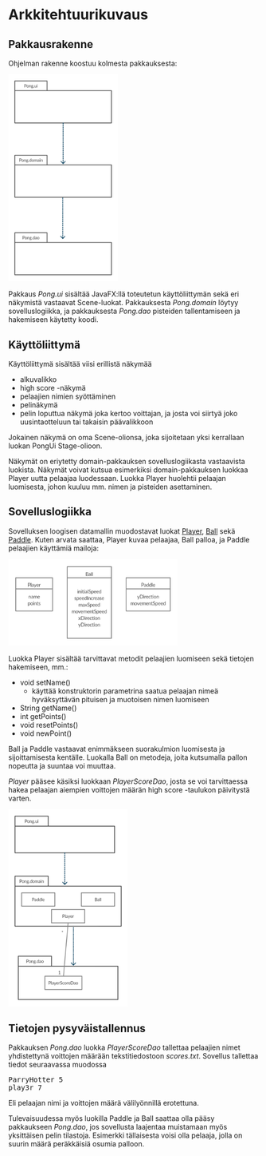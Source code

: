 
# Arkkitehtuurikuvaus

## Pakkausrakenne

Ohjelman rakenne koostuu kolmesta pakkauksesta:

<img src="https://github.com/avanine/ot-harjoitustyo/blob/main/dokumentaatio/kuvat/Pakkausrakenne.png" width="220">

Pakkaus _Pong.ui_ sisältää JavaFX:llä toteutetun käyttöliittymän sekä eri näkymistä vastaavat Scene-luokat. Pakkauksesta _Pong.domain_ löytyy sovelluslogiikka, ja pakkauksesta _Pong.dao_ pisteiden tallentamiseen ja hakemiseen käytetty koodi.

## Käyttöliittymä

Käyttöliittymä sisältää viisi erillistä näkymää
- alkuvalikko
- high score -näkymä
- pelaajien nimien syöttäminen
- pelinäkymä
- pelin loputtua näkymä joka kertoo voittajan, ja josta voi siirtyä joko uusintaotteluun tai takaisin päävalikkoon

Jokainen näkymä on oma Scene-olionsa, joka sijoitetaan yksi kerrallaan luokan PongUi Stage-olioon.

Näkymät on eriytetty domain-pakkauksen sovelluslogiikasta vastaavista luokista. Näkymät voivat kutsua esimerkiksi domain-pakkauksen luokkaa Player uutta pelaajaa luodessaan. Luokka Player huolehtii pelaajan luomisesta, johon kuuluu mm. nimen ja pisteiden asettaminen.

## Sovelluslogiikka

Sovelluksen loogisen datamallin muodostavat luokat [Player](https://github.com/avanine/ot-harjoitustyo/blob/main/Pong/src/main/java/domain/Player.java), [Ball](https://github.com/avanine/ot-harjoitustyo/blob/main/Pong/src/main/java/domain/Ball.java) sekä [Paddle](https://github.com/avanine/ot-harjoitustyo/blob/main/Pong/src/main/java/domain/Paddle.java). Kuten arvata saattaa, Player kuvaa pelaajaa, Ball palloa, ja Paddle pelaajien käyttämiä mailoja:

<img src="https://github.com/avanine/ot-harjoitustyo/blob/main/dokumentaatio/kuvat/Domain.png" width="340">

Luokka Player sisältää tarvittavat metodit pelaajien luomiseen sekä tietojen hakemiseen, mm.:
- void setName()
  - käyttää konstruktorin parametrina saatua pelaajan nimeä hyväksyttävän pituisen ja muotoisen nimen luomiseen
- String getName()
- int getPoints()
- void resetPoints()
- void newPoint()

Ball ja Paddle vastaavat enimmäkseen suorakulmion luomisesta ja sijoittamisesta kentälle. Luokalla Ball on metodeja, joita kutsumalla pallon nopeutta ja suuntaa voi muuttaa.

_Player_ pääsee käsiksi luokkaan _PlayerScoreDao_, josta se voi tarvittaessa hakea pelaajan aiempien voittojen määrän high score -taulukon päivitystä varten.

<img src="https://github.com/avanine/ot-harjoitustyo/blob/main/dokumentaatio/kuvat/Pakkausrakenne(2).png" width="240">

## Tietojen pysyväistallennus

Pakkauksen _Pong.dao_ luokka _PlayerScoreDao_ tallettaa pelaajien nimet yhdistettynä voittojen määrään tekstitiedostoon _scores.txt_. Sovellus tallettaa tiedot seuraavassa muodossa

<pre>
ParryHotter 5
play3r 7
</pre>

Eli pelaajan nimi ja voittojen määrä välilyönnillä erotettuna.

Tulevaisuudessa myös luokilla Paddle ja Ball saattaa olla pääsy pakkaukseen _Pong.dao_, jos sovellusta laajentaa muistamaan myös yksittäisen pelin tilastoja. Esimerkki tällaisesta voisi olla pelaaja, jolla on suurin määrä peräkkäisiä osumia palloon.
